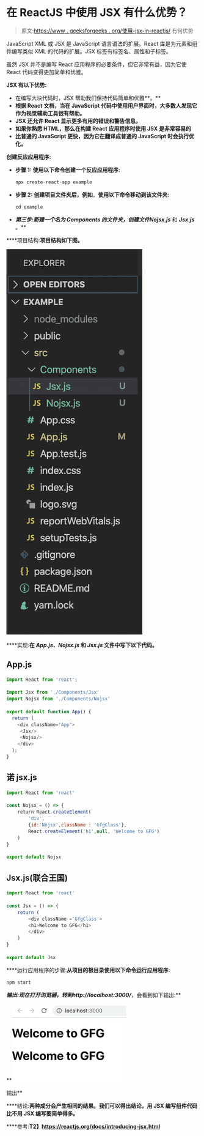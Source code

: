 # 在 ReactJS 中使用 JSX 有什么优势？

> 原文:[https://www . geeksforgeeks . org/使用-jsx-in-reactjs/](https://www.geeksforgeeks.org/what-are-the-advantages-of-using-jsx-in-reactjs/) 有何优势

JavaScript XML 或 JSX 是 JavaScript 语言语法的扩展。React 库是为元素和组件编写类似 XML 的代码的扩展。JSX 标签有标签名、属性和子标签。

虽然 JSX 并不是编写 React 应用程序的必要条件，但它非常有益，因为它使 React 代码变得更加简单和优雅。

**JSX 有以下优势:**

*   在编写大块代码时，JSX 帮助我们保持代码简单和优雅**。**
*   **根据 React 文档，当在 JavaScript 代码中使用用户界面时，大多数人发现它作为视觉辅助工具很有帮助。**
*   **JSX 还允许 React 显示更多有用的错误和警告信息。**
*   **如果你熟悉 HTML，那么在构建 React 应用程序时使用 JSX 是非常容易的**
*   **比普通的 JavaScript 更快，因为它在翻译成普通的 JavaScript 时会执行优化。**

****创建反应应用程序:****

*   ****步骤 1:** 使用以下命令创建一个反应应用程序:**

    ```jsx
    npx create-react-app example
    ```

*   ****步骤 2:** 创建项目文件夹后，例如**，**使用以下命令移动到该文件夹:**

    ```jsx
    cd example
    ```

*   ****第三步:**新建一个名为 Components 的文件夹，创建文件***Nojsx.js*** 和 ***Jsx.js*** 。**

****项目结构:**项目结构如下图。**

**![](img/fa1e979f78c6baa3235ca4d0ab26a50e.png)**

****实现:**在 *App.js、Nojsx.js* 和 *Jsx.js* 文件中写下以下代码。**

## **App.js**

```jsx
import React from 'react';

import Jsx from './Components/Jsx' 
import Nojsx from './Components/Nojsx' 

export default function App() {
  return (
    <div className="App">
     <Jsx/>
     <Nojsx/>
    </div>
  );
}
```

## **诺 jsx.js**

```jsx
import React from 'react'

const Nojsx = () => {
    return React.createElement(
        'div',
        {id:'Nojsx',className : 'GfgClass'},
        React.createElement('h1',null, 'Welcome to GFG')
    )
}

export default Nojsx
```

## **Jsx.js(联合王国)**

```jsx
import React from 'react'

const Jsx = () => {
    return (
        <div className ='GfgClass'>
        <h1>Welcome to GFG</h1>
        </div>
    )
} 

export default Jsx
```

****运行应用程序的步骤:**从项目的根目录使用以下命令运行应用程序:**

```jsx
npm start
```

****输出:**现在打开浏览器，转到***http://localhost:3000/***，会看到如下输出:**

**![](img/cd012eb8f465eb2126d88f14c0f2f47d.png)

输出** 

****结论:**两种成分会产生相同的结果。我们可以得出结论，用 JSX 编写组件代码比不用 JSX 编写要简单得多。**

****参考:**T2】https://reactjs.org/docs/introducing-jsx.html**